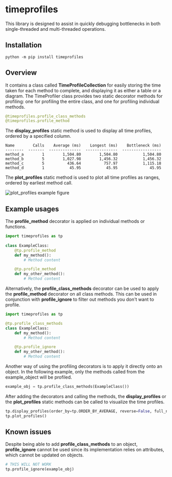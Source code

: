 # timeprofiles

This library is designed to assist in quickly debugging bottlenecks in both single-threaded and multi-threaded operations. 

## Installation

```
python -m pip install timeprofiles
```

## Overview

It contains a class called **TimeProfileCollection** for easily storing the time taken for each method to complete, and displaying it as either a table or a diagram. The TimeProfiler class provides two static decorator methods for profiling: one for profiling the entire class, and one for profiling individual methods.

```python
@timeprofiles.profile_class_methods
@timeprofiles.profile_method
```

The **display_profiles** static method is used to display all time profiles, ordered by a specified column.

```
Name        Calls    Average (ms)    Longest (ms)    Bottleneck (ms)
--------  -------  --------------  --------------  -----------------
method_a        1        1,504.80        1,504.80           1,504.80
method_b        5        1,027.98        1,456.32           1,456.32
method_c        5          436.64          757.97           1,115.18
method_d        1           45.95           45.95              45.95
```

The **plot_profiles** static method is used to plot all time profiles as ranges, ordered by earliest method call.

![plot_profiles example figure](https://raw.githubusercontent.com/HansT01/timeprofiles/main/assets/images/example_fig.png)

## Example usages

The **profile_method** decorator is applied on individual methods or functions.

```python
import timeprofiles as tp
    
class ExampleClass:
    @tp.profile_method
    def my_method():
        # Method content

    @tp.profile_method
    def my_other_method():
        # Method content
```

Alternatively, the **profile_class_methods** decorator can be used to apply the **profile_method** decorator on all class methods. This can be used in conjunction with **profile_ignore** to filter out methods you don't want to profile.

```python
import timeprofiles as tp

@tp.profile_class_methods
class ExampleClass:
    def my_method():
        # Method content

    @tp.profile_ignore
    def my_other_method():
        # Method content
```

Another way of using the profiling decorators is to apply it directly onto an object. In the following example, only the methods called from the example_object will be profiled.

```python
example_obj = tp.profile_class_methods(ExampleClass())
```

After adding the decorators and calling the methods, the **display_profiles** or the **plot_profiles** static methods can be called to visualize the time profiles.

```python
tp.display_profiles(order_by=tp.ORDER_BY_AVERAGE, reverse=False, full_name=True)
tp.plot_profiles()
```

## Known issues

Despite being able to add **profile_class_methods** to an object, **profile_ignore** cannot be used since its implementation relies on attributes, which cannot be updated on objects.

```python
# THIS WILL NOT WORK
tp.profile_ignore(example_obj)
```